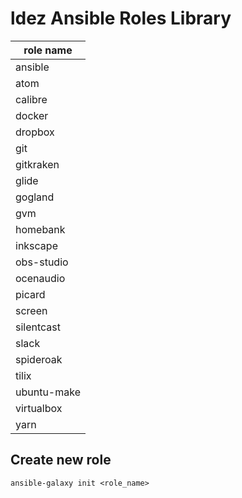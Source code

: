 # ldez Ansible Roles Library

| role name   |
|-------------|
| ansible     |
| atom        |
| calibre     |
| docker      |
| dropbox     |
| git         |
| gitkraken   |
| glide       |
| gogland     |
| gvm         |
| homebank    |
| inkscape    |
| obs-studio  |
| ocenaudio   |
| picard      |
| screen      |
| silentcast  |
| slack       |
| spideroak   |
| tilix       |
| ubuntu-make |
| virtualbox  |
| yarn        |

## Create new role

```shell
ansible-galaxy init <role_name>
```
